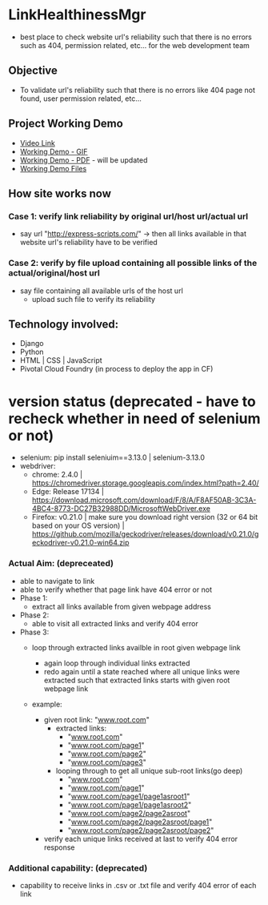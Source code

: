 # LinkHealthinessMgr
- best place to check website url's reliability such that there is no errors such as 404, permission related, etc... for the web development team

## Objective
- To validate url's reliability such that there is no errors like 404 page not found, user permission related, etc...

## Project Working Demo
- [Video Link](https://drive.google.com/open?id=1oBkB4RADSK5A7oa3PB_aayt9oh1POEqJ)
- [Working Demo - GIF](https://github.com/vivekVells/LinkHealthinessMgr/blob/develop/demo/v1%20Link%20Health%20Verifier.gif)
- [Working Demo - PDF]() - will be updated
- [Working Demo Files](https://github.com/vivekVells/LinkHealthinessMgr/tree/develop/demo)

## How site works now
### Case 1: verify link reliability by original url/host url/actual url
- say url "http://express-scripts.com/" -> then all links available in that website url's reliability have to be verified 
### Case 2: verify by file upload containing all possible links of the actual/original/host url
- say file containing all available urls of the host url 
  - upload such file to verify its reliability
  
## Technology involved:
- Django
- Python
- HTML | CSS | JavaScript
- Pivotal Cloud Foundry (in process to deploy the app in CF)

# version status (deprecated - have to recheck whether in need of selenium or not)
- selenium: pip install seleniuim==3.13.0 | selenium-3.13.0
- webdriver:
  - chrome: 2.4.0 | https://chromedriver.storage.googleapis.com/index.html?path=2.40/
  - Edge: Release 17134 | https://download.microsoft.com/download/F/8/A/F8AF50AB-3C3A-4BC4-8773-DC27B32988DD/MicrosoftWebDriver.exe
  - Firefox: v0.21.0 | make sure you download right version (32 or 64 bit based on your OS version) | https://github.com/mozilla/geckodriver/releases/download/v0.21.0/geckodriver-v0.21.0-win64.zip
  
### Actual Aim: (depreceated)
- able to navigate to link
- able to verify whether that page link have 404 error or not
- Phase 1:
  - extract all links available from given webpage address
- Phase 2:
  - able to visit all extracted links and verify 404 error
- Phase 3:
  - loop through extracted links availble in root given webpage link
    - again loop through individual links extracted 
    - redo again until a state reached where all unique links were extracted such that extracted links starts with given root webpage link

  - example:
    - given root link: "www.root.com"
      - extracted links:
        - "www.root.com"
        - "www.root.com/page1"
        - "www.root.com/page2"
        - "www.root.com/page3"
      - looping through to get all unique sub-root links(go deep)
        - "www.root.com"
        - "www.root.com/page1"
        - "www.root.com/page1/page1asroot1"
        - "www.root.com/page1/page1asroot2"
        - "www.root.com/page2/page2asroot"
        - "www.root.com/page2/page2asroot/page1"
        - "www.root.com/page2/page2asroot/page2"
    - verify each unique links received at last to verify 404 error response

### Additional capability: (deprecated)
- capability to receive links in .csv or .txt file and verify 404 error of each link
